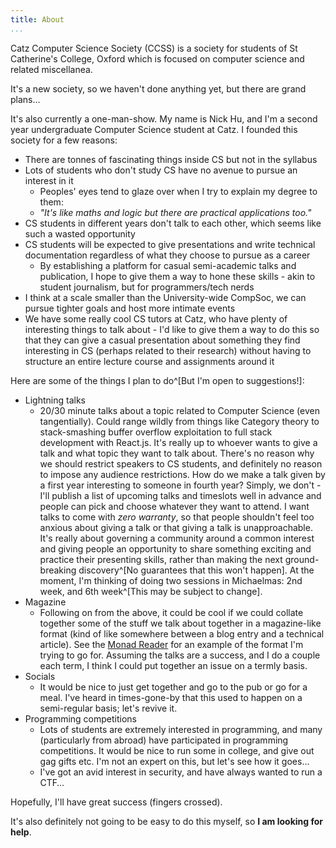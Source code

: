 ```yaml
---
title: About
...
```


Catz Computer Science Society (CCSS) is a society for students of St Catherine's
College, Oxford which is focused on computer science and related miscellanea.

It's a new society, so we haven't done anything yet, but there are grand plans…

It's also currently a one-man-show. My name is Nick Hu, and I'm a second year
undergraduate Computer Science student at Catz. I founded this society for a few
reasons:

* There are tonnes of fascinating things inside CS but not in the syllabus
* Lots of students who don't study CS have no avenue to pursue an interest in it
    + Peoples' eyes tend to glaze over when I try to explain my degree to them:
    + *"It's like maths and logic but there are practical applications too."*
* CS students in different years don't talk to each other, which seems like such
  a wasted opportunity
* CS students will be expected to give presentations and write technical
  documentation regardless of what they choose to pursue as a career
    + By establishing a platform for casual semi-academic talks and publication,
      I hope to give them a way to hone these skills - akin to student
      journalism, but for programmers/tech nerds
* I think at a scale smaller than the University-wide CompSoc, we can pursue
  tighter goals and host more intimate events
* We have some really cool CS tutors at Catz, who have plenty of interesting
  things to talk about - I'd like to give them a way to do this so that they can
  give a casual presentation about something they find interesting in CS
  (perhaps related to their research) without having to structure an entire
  lecture course and assignments around it

Here are some of the things I plan to do^[But I'm open to suggestions!]:

* Lightning talks
    + 20/30 minute talks about a topic related to Computer Science (even
    tangentially). Could range wildly from things like Category theory to
    stack-smashing buffer overflow exploitation to full stack development with
    React.js. It's really up to whoever wants to give a talk and what topic they
    want to talk about. There's no reason why we should restrict speakers to CS
    students, and definitely no reason to impose any audience restrictions. How
    do we make a talk given by a first year interesting to someone in fourth
    year? Simply, we don't - I'll publish a list of upcoming talks and timeslots
    well in advance and people can pick and choose whatever they want to attend.
    I want talks to come with *zero warranty*, so that people shouldn't feel too
    anxious about giving a talk or that giving a talk is unapproachable. It's
    really about governing a community around a common interest and giving people
    an opportunity to share something exciting and practice their presenting
    skills, rather than making the next ground-breaking discovery^[No
    guarantees that this won't happen]. At the moment, I'm thinking of doing two
    sessions in Michaelmas: 2nd week, and 6th week^[This may be subject to
    change].
* Magazine
    + Following on from the above, it could be cool if we could collate together
    some of the stuff we talk about together in a magazine-like format (kind of
    like somewhere between a blog entry and a technical article). See the [Monad
    Reader](https://themonadreader.wordpress.com/) for an example of the format
    I'm trying to go for. Assuming the talks are a success, and I do a couple
    each term, I think I could put together an issue on a termly basis.
* Socials
    + It would be nice to just get together and go to the pub or go for a meal.
      I've heard in times-gone-by that this used to happen on a semi-regular
      basis; let's revive it.
* Programming competitions
    + Lots of students are extremely interested in programming, and many
      (particularly from abroad) have participated in programming competitions.
      It would be nice to run some in college, and give out gag gifts etc. I'm not
      an expert on this, but let's see how it goes…
    + I've got an avid interest in security, and have always wanted to run a CTF…

Hopefully, I'll have great success (fingers crossed).

It's also definitely not going to be easy to do this myself, so **I am looking for
help**.
